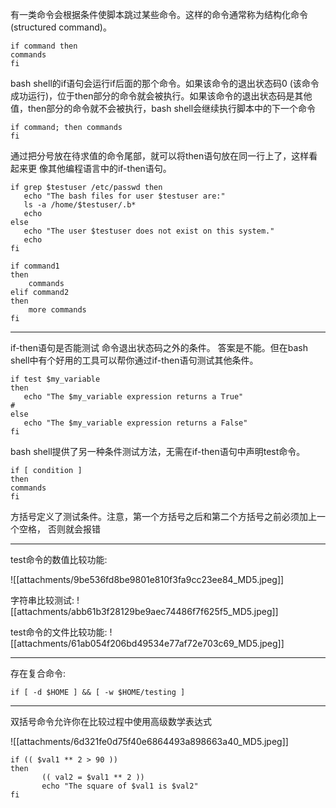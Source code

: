 有一类命令会根据条件使脚本跳过某些命令。这样的命令通常称为结构化命令(structured command)。

```shell
if command then
commands
fi
```

bash shell的if语句会运行if后面的那个命令。如果该命令的退出状态码0 (该命令成功运行)，位于then部分的命令就会被执行。如果该命令的退出状态码是其他值，then部分的命令就不会被执行，bash shell会继续执行脚本中的下一个命令

```shell
if command; then commands
fi
```

通过把分号放在待求值的命令尾部，就可以将then语句放在同一行上了，这样看起来更 像其他编程语言中的if-then语句。

```shell
if grep $testuser /etc/passwd then
   echo "The bash files for user $testuser are:"
   ls -a /home/$testuser/.b*
   echo
else
   echo "The user $testuser does not exist on this system."
   echo
fi
```

```shell
if command1 
then
	commands 
elif command2 
then
	more commands 
fi
```

---

if-then语句是否能测试 命令退出状态码之外的条件。
答案是不能。但在bash shell中有个好用的工具可以帮你通过if-then语句测试其他条件。

```shell
if test $my_variable
then
   echo "The $my_variable expression returns a True"
#
else
   echo "The $my_variable expression returns a False"
fi
```

bash shell提供了另一种条件测试方法，无需在if-then语句中声明test命令。
```shell
if [ condition ] 
then
commands
fi
```

方括号定义了测试条件。注意，第一个方括号之后和第二个方括号之前必须加上一个空格，
否则就会报错

---

test命令的数值比较功能:

![[attachments/9be536fd8be9801e810f3fa9cc23ee84_MD5.jpeg]]

字符串比较测试:
![[attachments/abb61b3f28129be9aec74486f7f625f5_MD5.jpeg]]

test命令的文件比较功能:
![[attachments/61ab054f206bd49534e77af72e703c69_MD5.jpeg]]

---

存在复合命令:
```shell
if [ -d $HOME ] && [ -w $HOME/testing ]
```

---

双括号命令允许你在比较过程中使用高级数学表达式

![[attachments/6d321fe0d75f40e6864493a898663a40_MD5.jpeg]]

```shell
if (( $val1 ** 2 > 90 )) 
then
       (( val2 = $val1 ** 2 ))
       echo "The square of $val1 is $val2"
fi
```